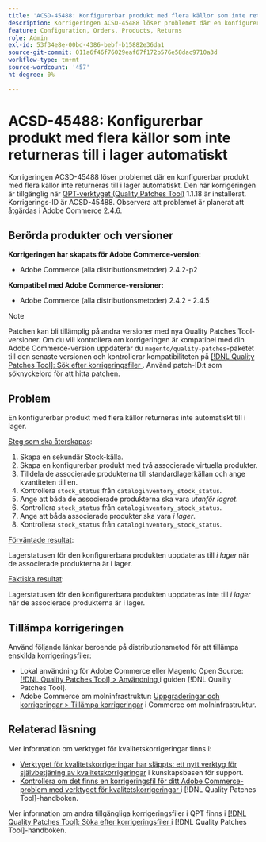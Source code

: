 ```yaml
---
title: 'ACSD-45488: Konfigurerbar produkt med flera källor som inte returneras till i lager automatiskt'
description: Korrigeringen ACSD-45488 löser problemet där en konfigurerbar produkt med flera källor inte returneras till i lager automatiskt. Den här korrigeringen är tillgänglig när [QPT-verktyget (Quality Patches Tool)](https://experienceleague.adobe.com/en/docs/commerce-operations/tools/quality-patches-tool/quality-patches-tool-to-self-serve-quality-patches) 1.1.18 är installerat. Korrigerings-ID är ACSD-45488. Observera att problemet är planerat att åtgärdas i Adobe Commerce 2.4.6.
feature: Configuration, Orders, Products, Returns
role: Admin
exl-id: 53f34e8e-00bd-4386-bebf-b15882e36da1
source-git-commit: 011a6f46f76029eaf67f172b576e58dac9710a3d
workflow-type: tm+mt
source-wordcount: '457'
ht-degree: 0%

---
```


# ACSD-45488: Konfigurerbar produkt med flera källor som inte returneras till i lager automatiskt

Korrigeringen ACSD-45488 löser problemet där en konfigurerbar produkt med flera källor inte returneras till i lager automatiskt. Den här korrigeringen är tillgänglig när [QPT-verktyget (Quality Patches Tool)](https://experienceleague.adobe.com/en/docs/commerce-operations/tools/quality-patches-tool/quality-patches-tool-to-self-serve-quality-patches) 1.1.18 är installerat. Korrigerings-ID är ACSD-45488. Observera att problemet är planerat att åtgärdas i Adobe Commerce 2.4.6.

## Berörda produkter och versioner

**Korrigeringen har skapats för Adobe Commerce-version:**

* Adobe Commerce (alla distributionsmetoder) 2.4.2-p2

**Kompatibel med Adobe Commerce-versioner:**

* Adobe Commerce (alla distributionsmetoder) 2.4.2 - 2.4.5

>[!NOTE]
>
>Patchen kan bli tillämplig på andra versioner med nya Quality Patches Tool-versioner. Om du vill kontrollera om korrigeringen är kompatibel med din Adobe Commerce-version uppdaterar du `magento/quality-patches`-paketet till den senaste versionen och kontrollerar kompatibiliteten på [[!DNL Quality Patches Tool]: Sök efter korrigeringsfiler ](https://experienceleague.adobe.com/en/docs/commerce-operations/tools/quality-patches-tool/quality-patches-tool-to-self-serve-quality-patches). Använd patch-ID:t som söknyckelord för att hitta patchen.

## Problem

En konfigurerbar produkt med flera källor returneras inte automatiskt till i lager.

<u>Steg som ska återskapas</u>:

1. Skapa en sekundär Stock-källa.
1. Skapa en konfigurerbar produkt med två associerade virtuella produkter.
1. Tilldela de associerade produkterna till standardlagerkällan och ange kvantiteten till en.
1. Kontrollera `stock_status` från `cataloginventory_stock_status`.
1. Ange att båda de associerade produkterna ska vara *utanför lagret*.
1. Kontrollera `stock_status` från `cataloginventory_stock_status`.
1. Ange att båda associerade produkter ska vara *i lager*.
1. Kontrollera `stock_status` från `cataloginventory_stock_status`.

<u>Förväntade resultat</u>:

Lagerstatusen för den konfigurerbara produkten uppdateras till *i lager* när de associerade produkterna är i lager.

<u>Faktiska resultat</u>:

Lagerstatusen för den konfigurerbara produkten uppdateras inte till *i lager* när de associerade produkterna är i lager.

## Tillämpa korrigeringen

Använd följande länkar beroende på distributionsmetod för att tillämpa enskilda korrigeringsfiler:

* Lokal användning för Adobe Commerce eller Magento Open Source: [[!DNL Quality Patches Tool] > Användning ](/help/tools/quality-patches-tool/usage.md) i guiden [!DNL Quality Patches Tool].
* Adobe Commerce om molninfrastruktur: [Uppgraderingar och korrigeringar > Tillämpa korrigeringar](https://experienceleague.adobe.com/docs/commerce-cloud-service/user-guide/develop/upgrade/apply-patches.html) i Commerce om molninfrastruktur.

## Relaterad läsning

Mer information om verktyget för kvalitetskorrigeringar finns i:

* [Verktyget för kvalitetskorrigeringar har släppts: ett nytt verktyg för självbetjäning av kvalitetskorrigeringar](https://experienceleague.adobe.com/en/docs/commerce-operations/tools/quality-patches-tool/quality-patches-tool-to-self-serve-quality-patches) i kunskapsbasen för support.
* [Kontrollera om det finns en korrigeringsfil för ditt Adobe Commerce-problem med verktyget för kvalitetskorrigeringar ](/help/tools/quality-patches-tool/patches-available-in-qpt/check-patch-for-magento-issue-with-magento-quality-patches.md) i [!DNL Quality Patches Tool]-handboken.

Mer information om andra tillgängliga korrigeringsfiler i QPT finns i [[!DNL Quality Patches Tool]: Söka efter korrigeringsfiler ](https://experienceleague.adobe.com/tools/commerce-quality-patches/index.html) i [!DNL Quality Patches Tool]-handboken.
